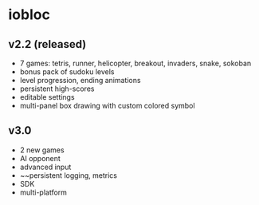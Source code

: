 # iobloc
## v2.2 (released)
* 7 games: tetris, runner, helicopter, breakout, invaders, snake, sokoban
* bonus pack of sudoku levels
* level progression, ending animations
* persistent high-scores
* editable settings
* multi-panel box drawing with custom colored symbol
## v3.0
* 2 new games
* AI opponent
* advanced input
* ~~persistent logging, metrics
* SDK
* multi-platform
